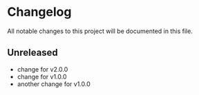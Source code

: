 # Changelog

All notable changes to this project will be documented in this file.

## Unreleased

- change for v2.0.0
- change for v1.0.0
- another change for v1.0.0